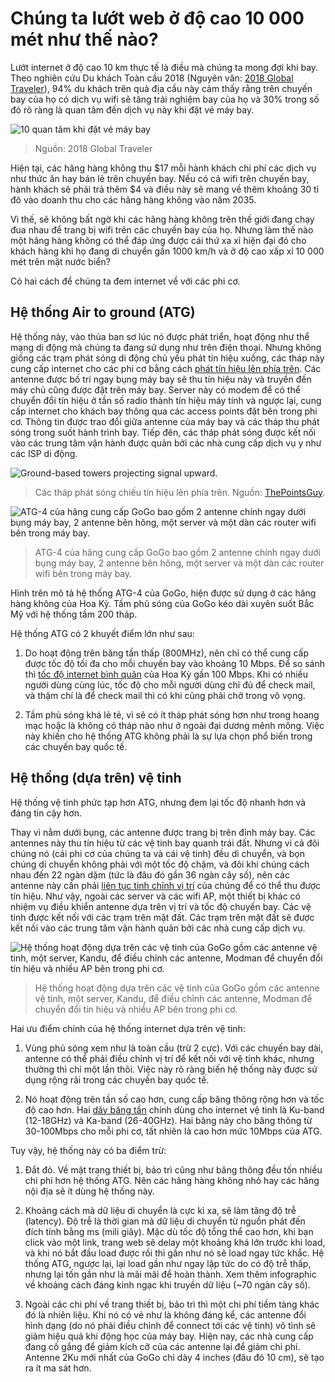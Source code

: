 # Chúng ta lướt web ở độ cao 10 000 mét như thế nào?

Lướt internet ở độ cao 10 km thực tế là điều mà chúng ta mong đợi khi bay. Theo nghiên cứu Du khách Toàn cầu 2018 (Nguyên văn: [2018 Global Traveler](https://www.gogoair.com/learning-center/2018-global-traveler-research-study/)), 94% du khách trên quả địa cầu này cảm thấy rằng trên chuyến bay của họ có dịch vụ wifi sẽ tăng trải nghiệm bay của họ và 30% trong số đó rõ ràng là quan tâm đến dịch vụ này khi đặt vé máy bay.

![10 quan tâm khi đặt vé máy bay](https://miro.medium.com/max/1306/0*OiNjMo2GsbQWQEoq)

> Nguồn: 2018 Global Traveler 

Hiện tại, các hãng hàng không thu $17 mỗi hành khách chi phí các dịch vụ như thức ăn hay bán lẻ trên chuyến bay. Nếu có cả wifi trên chuyến bay, hành khách sẽ phải trả thêm $4 và điều này sẽ mang về thêm khoảng 30 tỉ đô vào doanh thu cho các hãng hàng không vào năm 2035.

Vì thế, sẽ không bất ngờ khi các hãng hàng không trên thế giới đang chạy đua nhau để trang bị wifi trên các chuyến bay của họ. Nhưng làm thế nào một hãng hàng không có thể đáp ứng được cái thứ xa xỉ hiện đại đó cho khách hàng khi họ đang di chuyển gần 1000 km/h và ở độ cao xấp xỉ 10 000 mét trên mặt nước biển?

Có hai cách để chúng ta đem internet về với các phi cơ.

## Hệ thống Air to ground (ATG)

Hệ thống này, vào thủa ban sơ lúc nó được phát triển, hoạt động như thể mạng di động mà chúng ta đang sử dụng như trên điện thoại. Nhưng không giống các trạm phát sóng di động chủ yếu phát tín hiệu xuống, các tháp này cung cấp internet cho các phi cơ bằng cách [phát tín hiệu lên phía trên](https://fortune.com/2017/08/10/how-does-wifi-work-on-planes/). Các antenne được bố trí ngay bụng máy bay sẽ thu tín hiệu này và truyền đến máy chủ cũng được đặt trên máy bay. Server này có modem để có thể chuyển đổi tín hiệu ở tần số radio thành tín hiệu máy tính và ngược lại, cung cấp internet cho khách bay thông qua các access points đặt bên trong phi cơ. Thông tin được trao đổi giữa antenne của máy bay và các tháp thu phát sóng trong suốt hành trình bay. Tiếp đên, các tháp phát sóng được kết nối vào các trung tâm vận hành được quản bởi các nhà cung cấp dịch vụ y như các ISP di động.

![Ground-based towers projecting signal upward.](https://miro.medium.com/max/530/0*z8wD2ixUwoZwqZdV)

> Các tháp phát sóng chiếu tín hiệu lên phía trên. Nguồn: [ThePointsGuy](https://thepointsguy.com/2015/11/how-in-flight-wi-fi-works/).

![ATG-4 của hãng cung cấp GoGo bao gồm 2 antenne chính ngay dưới bụng máy bay, 2 antenne bên hông, một server và một dàn các router wifi bên trong máy bay.](https://miro.medium.com/max/1000/0*r-18bsHXs3IJhpae)

> ATG-4 của hãng cung cấp GoGo bao gồm 2 antenne chính ngay dưới bụng máy bay, 2 antenne bên hông, một server và một dàn các router wifi bên trong máy bay.

Hình trên mô tả hệ thống ATG-4 của GoGo, hiện được sử dụng ở các hãng hàng không của Hoa Kỳ. Tầm phủ sóng của GoGo kéo dài xuyên suốt Bắc Mỹ với hệ thống tầm 200 tháp.

Hệ thống ATG có 2 khuyết điểm lớn như sau:

1. Do hoạt động trên băng tần thấp (800MHz), nên chỉ có thể cung cấp được tốc độ tối đa cho mỗi chuyến bay vào khoảng 10 Mbps. Để so sánh thì [tốc độ internet bình quân](https://www.speedtest.net/reports/united-states/2018/#fixed) của Hoa Kỳ gần 100 Mbps. Khi có nhiều người dùng cùng lúc, tốc độ cho mỗi người dùng chỉ đủ để check mail, và thậm chí là để check mail thì có khi cũng phải chờ trong vô vọng.

2. Tầm phủ sóng khá lẻ tẻ, vì sẽ có ít tháp phát sóng hơn như trong hoang mạc hoặc là không có tháp nào như ở ngoài đại dương mênh mông. Việc này khiến cho hệ thống ATG không phải là sự lựa chọn phổ biến trong các chuyến bay quốc tế.

## Hệ thống (dựa trên) vệ tinh

Hệ thống vệ tinh phức tạp hơn ATG, nhưng đem lại tốc độ nhanh hơn và đáng tin cậy hơn.

Thay vì nằm dưới bụng, các antenne được trang bị trên đỉnh máy bay. Các antennes này thu tín hiệu từ các vệ tinh bay quanh trái đất. Nhưng vì cả đôi chúng nó (cái phi cơ của chúng ta và cái vệ tinh) đều di chuyển, và bọn chúng di chuyển không phải với một tốc độ chậm, và đôi khi chúng cách nhau đến 22 ngàn dặm (tức là đâu đó gần 36 ngàn cây số), nên các antenne này cần phải [liên tục tinh chỉnh vị trí](http://concourse.gogoair.com/gogo-international-ku-band-satellite-internet-work/) của chúng để có thể thu được tín hiệu. Như vậy, ngoài các server và các wifi AP, một thiết bị khác có nhiệm vụ điều khiển antenne dựa trên vị trí và tốc độ chuyến bay. Các vệ tinh được kết nối với các trạm trên mặt đất. Các trạm trên mặt đất sẽ được kết nối vào các trung tâm vận hành quản bởi các nhà cung cấp dịch vụ.

![Hệ thống hoạt động dựa trên các vệ tinh của GoGo gồm các antenne vệ tinh, một server, Kandu, để điều chỉnh các antenne, Modman để chuyển đổi tín hiệu và nhiều AP bên trong phi cơ.](https://miro.medium.com/max/1044/0*UBVkYwA5QSV0nqc9)

> Hệ thống hoạt động dựa trên các vệ tinh của GoGo gồm các antenne vệ tinh, một server, Kandu, để điều chỉnh các antenne, Modman để chuyển đổi tín hiệu và nhiều AP bên trong phi cơ.

Hai ưu điểm chính của hệ thống internet dựa trên vệ tinh: 

1. Vùng phủ sóng xem như là toàn cầu (trừ 2 cực). Với các chuyến bay dài, antenne có thể phải điều chỉnh vị trí để kết nối với vệ tinh khác, nhưng thường thì chỉ một lần thôi. Việc này rõ ràng biến hệ thống này được sử dụng rộng rãi trong các chuyến bay quốc tế.

2. Nó hoạt động trên tần số cao hơn, cung cấp băng thông rộng hơn và tốc độ cao hơn. Hai [dãy băng tần](https://www.getconnected.aero/2017/09/lkuka-band-satellites-mean/) chính dùng cho internet vệ tinh là Ku-band (12-18GHz) và Ka-band (26-40GHz). Hai băng này cho băng thông từ 30-100Mbps cho mỗi phi cơ, tất nhiên là cao hơn mức 10Mbps của ATG.

Tuy vậy, hệ thống này có ba điểm trừ:

1. Đắt đỏ. Về mặt trang thiết bị, bảo trì cũng như băng thông đều tốn nhiều chi phí hơn hệ thống ATG. Nên các hãng hàng không nhỏ hay các hãng nội địa sẽ ít dùng hệ thống này.

2. Khoảng cách mà dữ liệu di chuyển là cực kì xa, sẽ làm tăng độ trễ (latency). Độ trễ là thời gian mà dữ liệu di chuyển từ nguồn phát đến đích tính bằng ms (mili giây). Mặc dù tốc độ tổng thể cao hơn, khi bạn click vào một link, trang web sẽ delay một khoảng khá lớn trước khi load, và khi nó bắt đầu load được rồi thì gần như nó sẽ load ngay tức khắc. Hệ thống ATG, ngược lại, lại load gần như ngay lập tức do có độ trễ thấp, nhưng lại tốn gần như là mãi mãi để hoàn thành. Xem thêm infographic về khoảng cách đáng kinh ngạc khi truyền dữ liệu (~70 ngàn cây số).

3. Ngoài các chi phí về trang thiết bị, bảo trì thì một chi phí tiềm tàng khác đó là nhiên liệu. Khi nó có vẻ như là không đáng kể, các antenne đổi hình dạng (do nó phải điều chỉnh để connect tới các vệ tinh) vô tình sẽ giảm hiệu quả khí động học của máy bay. Hiện nay, các nhà cung cấp đang cố gắng để giảm kích cỡ của các antenne lại để giảm chi phí. Antenne 2Ku mới nhất của GoGo chỉ dày 4 inches (đâu đó 10 cm), sẽ tạo ra ít ma sát hơn.

